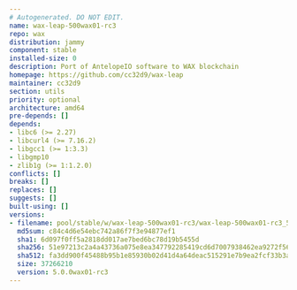 ```yaml
---
# Autogenerated. DO NOT EDIT.
name: wax-leap-500wax01-rc3
repo: wax
distribution: jammy
component: stable
installed-size: 0
description: Port of AntelopeIO software to WAX blockchain
homepage: https://github.com/cc32d9/wax-leap
maintainer: cc32d9
section: utils
priority: optional
architecture: amd64
pre-depends: []
depends:
- libc6 (>= 2.27)
- libcurl4 (>= 7.16.2)
- libgcc1 (>= 1:3.3)
- libgmp10
- zlib1g (>= 1:1.2.0)
conflicts: []
breaks: []
replaces: []
suggests: []
built-using: []
versions:
- filename: pool/stable/w/wax-leap-500wax01-rc3/wax-leap-500wax01-rc3_5.0.0wax01-rc3-ubuntu-22.04_amd64.deb
  md5sum: c84c4d6e54ebc742a86f7f3e94877ef1
  sha1: 6d097f0ff5a2818dd017ae7bed6bc78d19b5455d
  sha256: 51e97213c2a4a43736a075e8ea347792285419cd6d7007938462ea9272f56bcb
  sha512: fa3dd900f45488b95b1e85930b02d41d4a64deac515291e7b9ea2fcf33b3a0d4fed0cfdcd90a102f9eb0f3f6ca5881353361ba01d271e0e74c11307affafb231
  size: 37266210
  version: 5.0.0wax01-rc3
---
```

